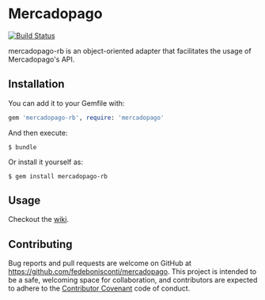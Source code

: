 # Mercadopago

[![Build Status](https://travis-ci.org/fedebonisconti/mercadopago.svg?branch=master)](https://travis-ci.org/fedebonisconti/mercadopago)

mercadopago-rb is an object-oriented adapter that facilitates the usage of Mercadopago's API.

## Installation

You can add it to your Gemfile with:

```ruby
gem 'mercadopago-rb', require: 'mercadopago'
```

And then execute:

    $ bundle

Or install it yourself as:

    $ gem install mercadopago-rb

## Usage

Checkout the [wiki](https://github.com/fedebonisconti/mercadopago/wiki).


## Contributing

Bug reports and pull requests are welcome on GitHub at https://github.com/fedebonisconti/mercadopago. This project is intended to be a safe, welcoming space for collaboration, and contributors are expected to adhere to the [Contributor Covenant](http://contributor-covenant.org) code of conduct.
